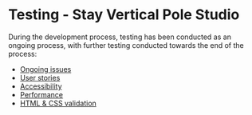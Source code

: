 # Testing - Stay Vertical Pole Studio

During the development process, testing has been conducted as an ongoing process, with further testing conducted towards the end of the process:
* [Ongoing issues](https://github.com/lmw95/stayverticalpolestudio/blob/master/documentation/TESTING.md/#ongoing-issues)
* [User stories](https://github.com/lmw95/stayverticalpolestudio/blob/master/documentation/TESTING.md/#user-stories)
* [Accessibility](https://github.com/lmw95/stayverticalpolestudio/blob/master/documentation/TESTING.md/#accessibility)
* [Performance](https://github.com/lmw95/stayverticalpolestudio/blob/master/documentation/TESTING.md/#performance)
* [HTML & CSS validation](https://github.com/lmw95/stayverticalpolestudio/blob/master/documentation/TESTING.md/#html--css-validation)

#
